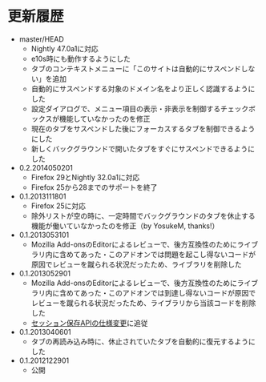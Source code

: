# 更新履歴

 - master/HEAD
   * Nightly 47.0a1に対応
   * e10s時にも動作するようにした
   * タブのコンテキストメニューに「このサイトは自動的にサスペンドしない」を追加
   * 自動的にサスペンドする対象のドメイン名をより正しく認識するようにした
   * 設定ダイアログで、メニュー項目の表示・非表示を制御するチェックボックスが機能していなかったのを修正
   * 現在のタブをサスペンドした後にフォーカスするタブを制御できるようにした
   * 新しくバックグラウンドで開いたタブをすぐにサスペンドできるようにした
 - 0.2.2014050201
   * Firefox 29とNightly 32.0a1に対応
   * Firefox 25から28までのサポートを終了
 - 0.1.2013111801
   * Firefox 25に対応
   * 除外リストが空の時に、一定時間でバックグラウンドのタブを休止する機能が働いていなかったのを修正（by YosukeM, thanks!）
 - 0.1.2013053101
   * Mozilla Add-onsのEditorによるレビューで、後方互換性のためにライブラリ内に含めてあった・このアドオンでは問題を起こし得ないコードが原因でレビューを蹴られる状況だったため、ライブラリを削除した
 - 0.1.2013052901
   * Mozilla Add-onsのEditorによるレビューで、後方互換性のためにライブラリ内に含めてあった・このアドオンでは到達し得ないコードが原因でレビューを蹴られる状況だったため、ライブラリから当該コードを削除した
   * [セッション保存APIの仕様変更](http://dutherenverseauborddelatable.wordpress.com/2013/05/23/add-on-breakage-continued-list-of-add-ons-that-will-probably-be-affected/)に追従
 - 0.1.2013040601
   * タブの再読み込み時に、休止されていたタブを自動的に復元するようにした
 - 0.1.2012122901
   * 公開
